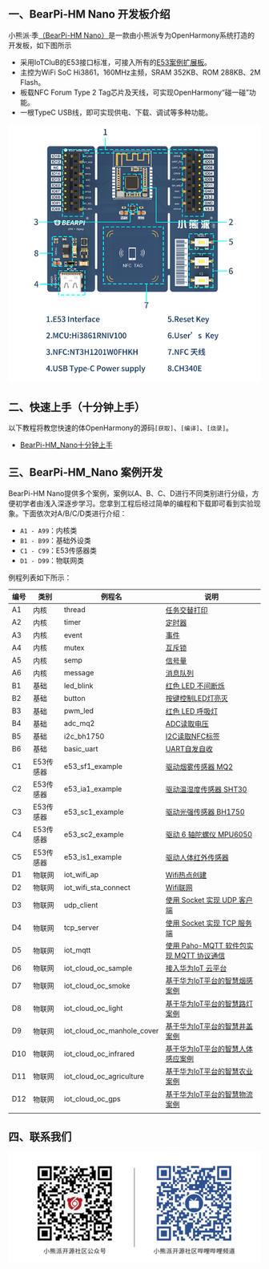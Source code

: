 ## 一、BearPi-HM Nano 开发板介绍

小熊派·季[（BearPi-HM Nano）](https://item.taobao.com/item.htm?id=633296694816)是一款由小熊派专为OpenHarmony系统打造的开发板，如下图所示

* 采用IoTCluB的E53接口标准，可接入所有的[E53案例扩展板](https://shop336827451.taobao.com/category-1488778768.htm)。
* 主控为WiFi SoC Hi3861，160MHz主频，SRAM 352KB、ROM 288KB、2M Flash。
* 板载NFC Forum Type 2 Tag芯片及天线，可实现OpenHarmony“碰一碰”功能。
* 一根TypeC USB线，即可实现供电、下载、调试等多种功能。

[![](figures/00_public/BearPi-HM_Nano_Info.png)](https://item.taobao.com/item.htm?id=633296694816)

## 二、快速上手（十分钟上手）

以下教程将教您快速的体OpenHarmony的源码`[获取]`、`[编译]`、`[烧录]`。


* [BearPi-HM_Nano十分钟上手](BearPi-HM_Nano十分钟上手.md)

## 三、BearPi-HM_Nano 案例开发

BearPi-HM Nano提供多个案例，案例以A、B、C、D进行不同类别进行分级，方便初学者由浅入深逐步学习。您拿到工程后经过简单的编程和下载即可看到实验现象。下面依次对A/B/C/D类进行介绍：

* `A1 - A99`：内核类
* `B1 - B99`：基础外设类
* `C1 - C99`：E53传感器类
* `D1 - D99`：物联网类

例程列表如下所示：

| 编号 | 类别   | 例程名           | 说明                                                         |
| ---- | ------ | ---------------- | ------------------------------------------------------------ |
| A1   | 内核   | thread           |   [任务交替打印](/src/vendor/bearpi/bearpi_hm_nano/demo/A1_kernal_thread/README.md)  |
| A2   | 内核   | timer            |  [定时器  ](/src/vendor/bearpi/bearpi_hm_nano/demo/A2_kernel_timer/README.md)                                                      |
| A3   | 内核   | event            |   [事件](/src/vendor/bearpi/bearpi_hm_nano/demo/A3_kernel_event/README.md)|
| A4   | 内核   | mutex            |   [互斥锁](/src/vendor/bearpi/bearpi_hm_nano/demo/A4_kernel_mutex/README.md)|
| A5   | 内核   | semp             |   [信号量](/src/vendor/bearpi/bearpi_hm_nano/demo/A5_kernel_semaphore/README.md)|
| A6   | 内核   | message           |    [消息队列](/src/vendor/bearpi/bearpi_hm_nano/demo/A6_kernel_message/README.md)|
| B1   | 基础   | led_blink        |   [红色 LED 不间断烁](/src/vendor/bearpi/bearpi_hm_nano/demo/B1_basic_led_blink/README.md)|
| B2   | 基础   | button           |   [按键控制LED灯亮灭](/src/vendor/bearpi/bearpi_hm_nano/demo/B2_basic_button/README.md)|
| B3   | 基础   | pwm_led          |   [红色 LED 呼吸灯](/src/vendor/bearpi/bearpi_hm_nano/demo/B3_basic_pwm_led/README.md)|
| B4   | 基础   | adc_mq2          |   [ADC读取电压](/src/vendor/bearpi/bearpi_hm_nano/demo/B4_basic_adc/README.md)|
| B5   | 基础   | i2c_bh1750       |   [I2C读取NFC标签](/src/vendor/bearpi/bearpi_hm_nano/demo/B5_basic_i2c_nfc/README.md)|
| B6   | 基础   | basic_uart       |   [UART自发自收](/src/vendor/bearpi/bearpi_hm_nano/demo/B6_basic_uart/README.md)|
| C1   | E53传感器   | e53_sf1_example        |       [驱动烟雾传感器 MQ2](/src/vendor/bearpi/bearpi_hm_nano/demo/C1_e53_sf1_mq2/README.md)|
| C2   | E53传感器   | e53_ia1_example              |   [驱动温湿度传感器 SHT30](/src/vendor/bearpi/bearpi_hm_nano/demo/C2_e53_ia1_temp_humi_pls/README.md)|
| C3   | E53传感器   | e53_sc1_example             |   [驱动光强传感器 BH1750](/src/vendor/bearpi/bearpi_hm_nano/demo/C3_e53_sc1_pls/README.md)|
| C4   | E53传感器   | e53_sc2_example        |   [驱动 6 轴陀螺仪 MPU6050](/src/vendor/bearpi/bearpi_hm_nano/demo/C4_e53_sc2_axis/README.md)|
| C5   | E53传感器   | e53_is1_example              |   [驱动人体红外传感器](/src/vendor/bearpi/bearpi_hm_nano/demo/C5_e53_is1_infrared/README.md)|
| D1   | 物联网 | iot_wifi_ap       |   [Wifi热点创建](/src/vendor/bearpi/bearpi_hm_nano/demo/D1_iot_wifi_ap/README.md)|
| D2   | 物联网 | iot_wifi_sta_connect     |   [Wifi联网](/src/vendor/bearpi/bearpi_hm_nano/demo/D2_iot_wifi_sta_connect/README.md)|
| D3   | 物联网 | udp_client       |   [使用 Socket 实现 UDP 客户端](/src/vendor/bearpi/bearpi_hm_nano/demo/D3_iot_udp_client/README.md)|
| D4   | 物联网 | tcp_server       |   [使用 Socket 实现 TCP 服务端](/src/vendor/bearpi/bearpi_hm_nano/demo/D4_iot_tcp_server/README.md)|
| D5   | 物联网 | iot_mqtt             |   [使用 Paho-MQTT 软件包实现 MQTT 协议通信](/src/vendor/bearpi/bearpi_hm_nano/demo/D5_iot_mqtt/README.md)|
| D6   | 物联网 | iot_cloud_oc_sample     |  [接入华为IoT 云平台](/src/vendor/bearpi/bearpi_hm_nano/demo/D6_iot_cloud_oc/README.md)|
| D7   | 物联网 | iot_cloud_oc_smoke         |   [基于华为IoT平台的智慧烟感案例](/src/vendor/bearpi/bearpi_hm_nano/demo/D7_iot_cloud_oc_smoke/README.md)|  
| D8   | 物联网 | iot_cloud_oc_light         |   [基于华为IoT平台的智慧路灯案例](/src/vendor/bearpi/bearpi_hm_nano/demo/D8_iot_cloud_oc_light/README.md)|    
| D9   | 物联网 | iot_cloud_oc_manhole_cover         |   [基于华为IoT平台的智慧井盖案例](/src/vendor/bearpi/bearpi_hm_nano/demo/D9_iot_cloud_oc_manhole_cover/README.md)|  
| D10   | 物联网 | iot_cloud_oc_infrared         |   [基于华为IoT平台的智慧人体感应案例](/src/vendor/bearpi/bearpi_hm_nano/demo/D10_iot_cloud_oc_infrared/README.md)|  
| D11   | 物联网 | iot_cloud_oc_agriculture         |   [基于华为IoT平台的智慧农业案例](/src/vendor/bearpi/bearpi_hm_nano/demo/D11_iot_cloud_oc_agriculture/README.md)| 
| D12   | 物联网 | iot_cloud_oc_gps         |   [基于华为IoT平台的智慧物流案例](/src/vendor/bearpi/bearpi_hm_nano/demo/D12_iot_cloud_oc_gps/README.md)|    
||||



## 四、联系我们



![](figures/00_public/bearpi_club_wechat.jpg)

